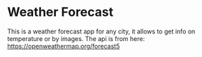 # Weather Forecast

This is a weather forecast app for any city, it allows to get info on
temperature or by images.
The api is from here:
https://openweathermap.org/forecast5
